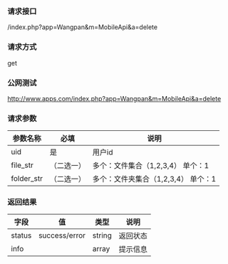 ### **请求接口**
/index.php?app=Wangpan&m=MobileApi&a=delete

### **请求方式**
get

### **公网测试**
http://www.apps.com/index.php?app=Wangpan&m=MobileApi&a=delete

### **请求参数**

| 参数名称   |必填 |     说明   |
|----------- |-----|------------|
| uid        | 是  |   用户id   |
| file_str   | （二选一）  |   多个：文件集合（1,2,3,4） 单个：1   |
| folder_str | （二选一）  |   多个：文件夹集合（1,2,3,4） 单个：1  |


### **返回结果**
|字段       |值             |类型    |说明        |
| --------- |--------       |--------|--------    |
|status     |success/error  |string  |返回状态    |
|info       |               |array   |提示信息    |
